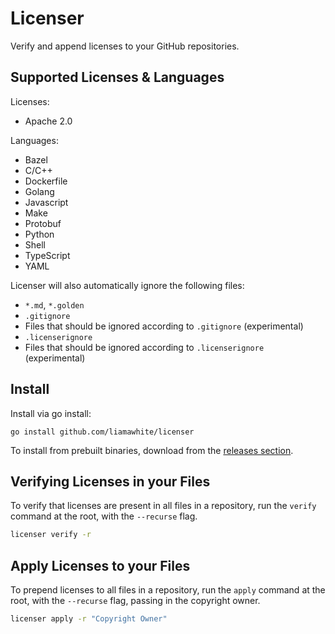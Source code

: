 # Licenser

Verify and append licenses to your GitHub repositories.

## Supported Licenses & Languages

Licenses:

- Apache 2.0

Languages:

- Bazel
- C/C++
- Dockerfile
- Golang
- Javascript
- Make
- Protobuf
- Python
- Shell
- TypeScript
- YAML

Licenser will also automatically ignore the following files:

- `*.md`, `*.golden`
- `.gitignore`
- Files that should be ignored according to `.gitignore` (experimental)
- `.licenserignore`
- Files that should be ignored according to `.licenserignore` (experimental)

## Install

Install via go install:

```
go install github.com/liamawhite/licenser
```

To install from prebuilt binaries, download from the [releases section](https://github.com/liamawhite/licenser/releases).

## Verifying Licenses in your Files

To verify that licenses are present in all files in a repository, run the `verify` command at the root, with the `--recurse` flag.

```sh
licenser verify -r
```

## Apply Licenses to your Files

To prepend licenses to all files in a repository, run the `apply` command at the root, with the `--recurse` flag, passing in the copyright owner.

```sh
licenser apply -r "Copyright Owner"
```
